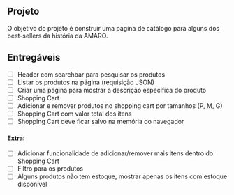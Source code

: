 ## Projeto

O objetivo do projeto é construir uma página de catálogo para alguns dos best-sellers da história da AMARO.

## Entregáveis

- [ ] Header com searchbar para pesquisar os produtos
- [ ] Listar os produtos na página (requisição JSON)
- [ ] Criar uma página para mostrar a descrição específica do produto
- [ ] Shopping Cart
- [ ] Adicionar e remover produtos no shopping cart por tamanhos (P, M, G)
- [ ] Shopping Cart com valor total dos itens
- [ ] Shopping Cart deve ficar salvo na memória do navegador

#### Extra:

- [ ] Adicionar funcionalidade de adicionar/remover mais itens dentro do Shopping Cart
- [ ] Filtro para os produtos
- [ ] Alguns produtos não tem estoque, mostrar apenas os itens com estoque disponível
